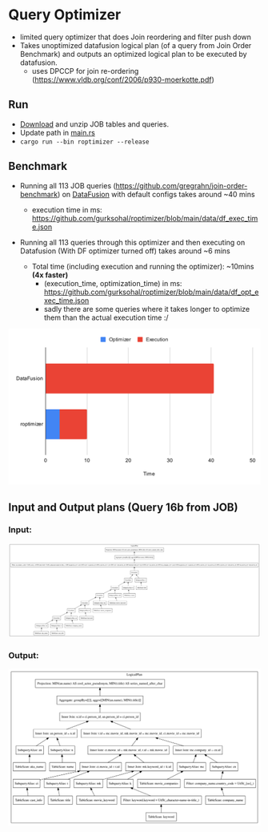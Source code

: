 # Query Optimizer
- limited query optimizer that does Join reordering and filter push down
- Takes unoptimized datafusion logical plan (of a query from Join Order Benchmark) and outputs an optimized logical plan to be executed by datafusion.
  - uses DPCCP for join re-ordering (https://www.vldb.org/conf/2006/p930-moerkotte.pdf)

## Run
- [Download](https://github.com/gurksohal/roptimizer/releases/tag/1.0) and unzip JOB tables and queries.
- Update path in [main.rs](https://github.com/gurksohal/roptimizer/blob/1.0/src/main.rs#L16)
- `cargo run --bin roptimizer --release`

## Benchmark
- Running all 113 JOB queries (https://github.com/gregrahn/join-order-benchmark) on [DataFusion](https://github.com/apache/datafusion) with default configs takes around ~40 mins
  - execution time in ms: https://github.com/gurksohal/roptimizer/blob/main/data/df_exec_time.json

- Running all 113 queries through this optimizer and then executing on Datafusion (With DF optimizer turned off) takes around ~6 mins
  - Total time (including execution and running the optimizer): ~10mins **(4x faster)**
    - (execution_time, optimization_time) in ms: https://github.com/gurksohal/roptimizer/blob/main/data/df_opt_exec_time.json 
    - sadly there are some queries where it takes longer to optimize them than the actual execution time :/

![chard.svg](img/chart.svg)
   
## Input and Output plans (Query 16b from JOB)
### Input:
![input.svg](img/input.svg)
### Output:
![output.svg](img/output.svg)

